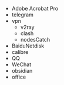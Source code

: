 - Adobe Acrobat Pro
- telegram
- vpn
	- v2ray
	- clash
	- nodesCatch
- BaiduNetdisk
- calibre
- QQ
- WeChat
- obsidian
- office
